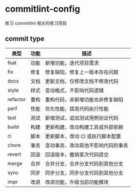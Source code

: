 # commitlint-config

练习 commitlint 相关的练习项目

## commit type

| 类型     | 功能 | 描述                               |
| -------- | ---- | ---------------------------------- |
| feat     | 功能 | 新增功能，迭代项目需求             |
| fix      | 修复 | 修复缺陷，修复上一版本存在问题     |
| docs     | 文档 | 更新文档，仅修改文档不修改代码     |
| style    | 样式 | 变动格式，不影响代码逻辑           |
| refactor | 重构 | 重构代码，非新增功能也非修复缺陷   |
| perf     | 性能 | 优化性能，提高代码执行性能         |
| test     | 测试 | 新增测试，追加测试用例验证代码     |
| build    | 构建 | 更新构建，改动构建工具或外部依赖   |
| ci       | 脚本 | 更新脚本，改动 CI 或执行脚本配置   |
| chore    | 事务 | 变动事务，改动其他不影响代码的事务 |
| revert   | 回滚 | 回滚版本，撤销某次代码提交         |
| merge    | 合并 | 合并分支，合并分支代码到其他分支   |
| sync     | 同步 | 同步分支，同步分支代码到其他分支   |
| impr     | 改进 | 改进功能，升级当前功能模块         |
